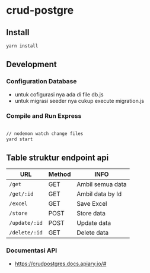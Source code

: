 # crud-postgre

## Install
```bash
yarn install
```

## Development

### Configuration Database
- untuk cofigurasi nya ada di file db.js
- untuk migrasi seeder nya cukup execute migration.js

### Compile and Run Express
```bash

// nodemon watch change files
yard start
```

## Table struktur endpoint api
| URL                                              | Method | INFO                              |
| ------------------------------------------------ | ------ | --------------------------------- |
| `/get`                                           | GET    | Ambil semua data                  |
| `/get/:id`                                       | GET    | Ambil data by Id                  |
| `/excel`                                         | GET    | Save Excel                        |
| `/store`                                         | POST   | Store data                        |
| `/update/:id`                                    | POST   | Update data                       |
| `/delete/:id`                                    | GET    | Delete data                       |

### Documentasi API
- https://crudpostgres.docs.apiary.io/#
